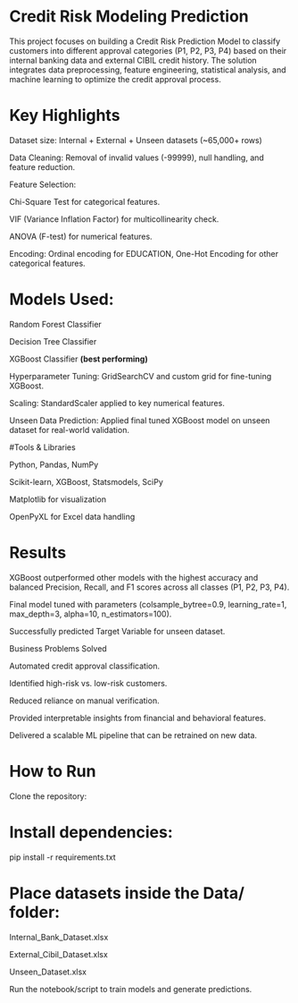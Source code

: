 # Credit Risk Modeling Prediction

This project focuses on building a Credit Risk Prediction Model to classify customers into different approval categories (P1, P2, P3, P4) based on their internal banking data and external CIBIL credit history. The solution integrates data preprocessing, feature engineering, statistical analysis, and machine learning to optimize the credit approval process.

# Key Highlights

Dataset size: Internal + External + Unseen datasets (~65,000+ rows)

Data Cleaning: Removal of invalid values (-99999), null handling, and feature reduction.

Feature Selection:

Chi-Square Test for categorical features.

VIF (Variance Inflation Factor) for multicollinearity check.

ANOVA (F-test) for numerical features.

Encoding: Ordinal encoding for EDUCATION, One-Hot Encoding for other categorical features.

# Models Used:

Random Forest Classifier

Decision Tree Classifier

XGBoost Classifier **(best performing)**

Hyperparameter Tuning: GridSearchCV and custom grid for fine-tuning XGBoost.

Scaling: StandardScaler applied to key numerical features.

Unseen Data Prediction: Applied final tuned XGBoost model on unseen dataset for real-world validation.

#Tools & Libraries

Python, Pandas, NumPy

Scikit-learn, XGBoost, Statsmodels, SciPy

Matplotlib for visualization

OpenPyXL for Excel data handling

# Results

XGBoost outperformed other models with the highest accuracy and balanced Precision, Recall, and F1 scores across all classes (P1, P2, P3, P4).

Final model tuned with parameters (colsample_bytree=0.9, learning_rate=1, max_depth=3, alpha=10, n_estimators=100).

Successfully predicted Target Variable for unseen dataset.

Business Problems Solved

Automated credit approval classification.

Identified high-risk vs. low-risk customers.

Reduced reliance on manual verification.

Provided interpretable insights from financial and behavioral features.

Delivered a scalable ML pipeline that can be retrained on new data.

# How to Run

Clone the repository:



# Install dependencies:

pip install -r requirements.txt


# Place datasets inside the Data/ folder:

Internal_Bank_Dataset.xlsx

External_Cibil_Dataset.xlsx

Unseen_Dataset.xlsx

Run the notebook/script to train models and generate predictions.
